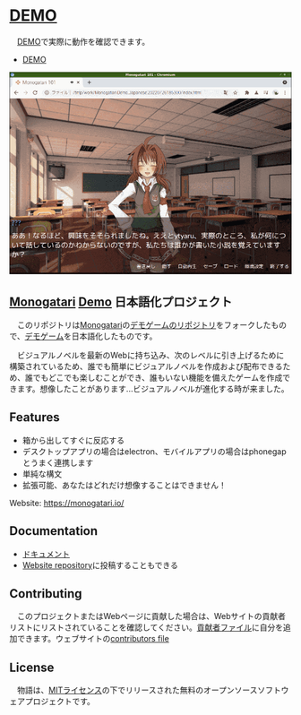 # [DEMO][]

　[DEMO][]で実際に動作を確認できます。

* [DEMO][]

[![eye-catch]][DEMO]

[DEMO]:https://ytyaru.github.io/Monogatari.Demo.Japanese.20220726185300/
[eye-catch]:eye-catch.png

## [Monogatari][] [Demo][base-demo] 日本語化プロジェクト

　このリポジトリは[Monogatari][]の[デモゲームのリポジトリ][base-demo-code]をフォークしたもので、[デモゲーム][base-demo]を日本語化したものです。

[Monogatari]:https://github.com/Monogatari/Monogatari
[base-demo-code]:https://github.com/Monogatari/Demo
[base-demo]:https://monogatari.io/demo/

　ビジュアルノベルを最新のWebに持ち込み、次のレベルに引き上げるために構築されているため、誰でも簡単にビジュアルノベルを作成および配布できるため、誰でもどこでも楽しむことができ、誰もいない機能を備えたゲームを作成できます。想像したことがあります...ビジュアルノベルが進化する時が来ました。

## Features

- 箱から出してすぐに反応する
- デスクトップアプリの場合はelectron、モバイルアプリの場合はphonegapとうまく連携します
- 単純な構文
- 拡張可能、あなたはどれだけ想像することはできません！

Website: https://monogatari.io/

## Documentation

* [ドキュメント][]
* [Website repository](https://github.com/Hyuchia/MonogatariWebsite)に投稿することもできる

[ドキュメント]:https://monogatari.io/documentation/

## Contributing

　このプロジェクトまたはWebページに貢献した場合は、Webサイトの貢献者リストにリストされていることを確認してください。[貢献者ファイル](https://github.com/Hyuchia/MonogatariWebsite/)に自分を追加できます。ウェブサイトの[contributors file](https://github.com/Hyuchia/MonogatariWebsite/blob/master/templates/contributors.html)

## License

　物語は、[MITライセンス](https://raw.githubusercontent.com/Hyuchia/Monogatari/master/LICENSE)の下でリリースされた無料のオープンソースソフトウェアプロジェクトです。

